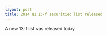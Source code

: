 ```yaml
---
layout: post
title: 2014 Q1 13-f securitied list released
---
```

A new 13-f list was released today

    